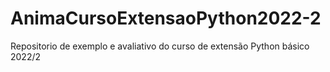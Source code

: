 # AnimaCursoExtensaoPython2022-2
Repositorio de exemplo e avaliativo do curso de extensão Python básico 2022/2

